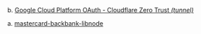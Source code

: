 b. [Google Cloud Platform OAuth - Cloudflare Zero Trust *(tunnel)*](https://developers.cloudflare.com/cloudflare-one/identity/idp-integration/google/)

a. [mastercard-backbank-libnode](https://github.com/NickCarducci/mastercard-backbank-libnode)
